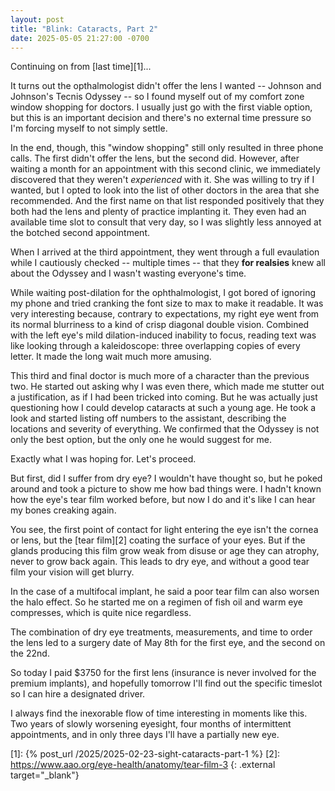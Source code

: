 ```yaml
---
layout: post
title: "Blink: Cataracts, Part 2"
date: 2025-05-05 21:27:00 -0700
---
```


Continuing on from [last time][1]...

It turns out the opthalmologist didn't offer the lens I wanted -- Johnson and Johnson's Tecnis Odyssey -- so I found myself out of my comfort zone window shopping for doctors. I usually just go with the first viable option, but this is an important decision and there's no external time pressure so I'm forcing myself to not simply settle.

In the end, though, this "window shopping" still only resulted in three phone calls. The first didn't offer the lens, but the second did. However, after waiting a month for an appointment with this second clinic, we immediately discovered that they weren't _experienced_ with it. She was willing to try if I wanted, but I opted to look into the list of other doctors in the area that she recommended. And the first name on that list responded positively that they both had the lens and plenty of practice implanting it. They even had an available time slot to consult that very day, so I was slightly less annoyed at the botched second appointment.

When I arrived at the third appointment, they went through a full evaulation while I cautiously checked -- multiple times -- that they **for realsies** knew all about the Odyssey and I wasn't wasting everyone's time.

While waiting post-dilation for the ophthalmologist, I got bored of ignoring my phone and tried cranking the font size to max to make it readable. It was very interesting because, contrary to expectations, my right eye went from its normal blurriness to a kind of crisp diagonal double vision. Combined with the left eye's mild dilation-induced inability to focus, reading text was like looking through a kaleidoscope: three overlapping copies of every letter. It made the long wait much more amusing.

This third and final doctor is much more of a character than the previous two. He started out asking why I was even there, which made me stutter out a justification, as if I had been tricked into coming. But he was actually just questioning how I could develop cataracts at such a young age. He took a look and started listing off numbers to the assistant, describing the locations and severity of everything. We confirmed that the Odyssey is not only the best option, but the only one he would suggest for me.

Exactly what I was hoping for. Let's proceed.

But first, did I suffer from dry eye? I wouldn't have thought so, but he poked around and took a picture to show me how bad things were. I hadn't known how the eye's tear film worked before, but now I do and it's like I can hear my bones creaking again.

You see, the first point of contact for light entering the eye isn't the cornea or lens, but the [tear film][2] coating the surface of your eyes. But if the glands producing this film grow weak from disuse or age they can atrophy, never to grow back again. This leads to dry eye, and without a good tear film your vision will get blurry.

In the case of a multifocal implant, he said a poor tear film can also worsen the halo effect. So he started me on a regimen of fish oil and warm eye compresses, which is quite nice regardless.

The combination of dry eye treatments, measurements, and time to order the lens led to a surgery date of May 8th for the first eye, and the second on the 22nd.

So today I paid $3750 for the first lens (insurance is never involved for the premium implants), and hopefully tomorrow I'll find out the specific timeslot so I can hire a designated driver.

I always find the inexorable flow of time interesting in moments like this. Two years of slowly worsening eyesight, four months of intermittent appointments, and in only three days I'll have a partially new eye.

[1]: {% post_url /2025/2025-02-23-sight-cataracts-part-1 %}
[2]: https://www.aao.org/eye-health/anatomy/tear-film-3
  {: .external target="_blank"}
